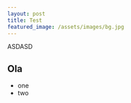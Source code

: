 ```yaml
---
layout: post
title: Test
featured_image: /assets/images/bg.jpg
---
```


ASDASD


## Ola

- one
- two

<!-- more -->